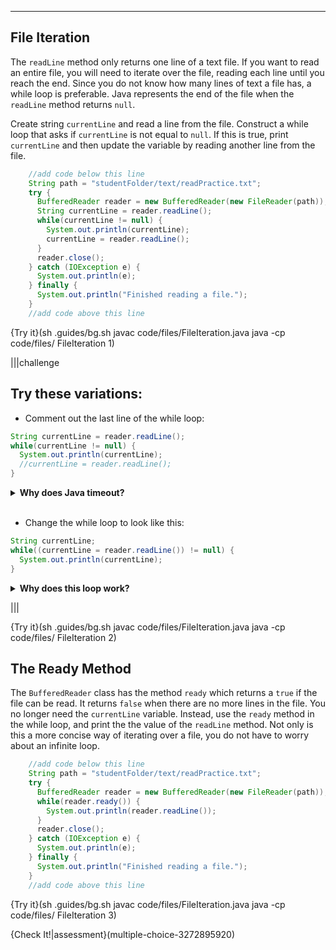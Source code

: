 ----------

## File Iteration

The `readLine` method only returns one line of a text file. If you want to read an entire file, you will need to iterate over the file, reading each line until you reach the end. Since you do not know how many lines of text a file has, a while loop is preferable. Java represents the end of the file when the `readLine` method returns `null`. 

Create string `currentLine` and read a line from the file. Construct a while loop that asks if `currentLine` is not equal to `null`. If this is true, print `currentLine` and then update the variable by reading another line from the file.

```java
    //add code below this line
    String path = "studentFolder/text/readPractice.txt";
    try {
      BufferedReader reader = new BufferedReader(new FileReader(path));
      String currentLine = reader.readLine();
      while(currentLine != null) {
        System.out.println(currentLine);
        currentLine = reader.readLine();
      }
      reader.close();
    } catch (IOException e) {
      System.out.println(e);
    } finally {
      System.out.println("Finished reading a file.");
    }
    //add code above this line 
```

{Try it}(sh .guides/bg.sh javac code/files/FileIteration.java java -cp code/files/ FileIteration 1)

|||challenge
## Try these variations:
* Comment out the last line of the while loop:
```java
String currentLine = reader.readLine();
while(currentLine != null) {
  System.out.println(currentLine);
  //currentLine = reader.readLine();
}
```

<details>
  <summary><strong>Why does Java timeout?</strong></summary>
  This is an infinite loop. The varaible <code>currentLine</code> represents the first line of the text file. If you do not read another line from the file, then <code>currentLine</code> will never be equal <code>null</code>.
</details><br>

* Change the while loop to look like this: 
```java
String currentLine;
while((currentLine = reader.readLine()) != null) {
  System.out.println(currentLine);
}
```

<details>
  <summary><strong>Why does this loop work?</strong></summary>
  The reading of the file takes place as the loop checks to see if <code>currentLine</code> is not equal to <code>null</code>. This means you do not need to read the file when you create <code>currentLine</code>, and you do not have to read again inside the loop. Structuring a while loop like this is more concise, but it is not as clear 
</details>

|||

{Try it}(sh .guides/bg.sh javac code/files/FileIteration.java java -cp code/files/ FileIteration 2)

## The Ready Method

The `BufferedReader` class has the method `ready` which returns a `true` if the file can be read. It returns `false` when there are no more lines in the file. You no longer need the `currentLine` variable. Instead, use the `ready` method in the while loop, and print the the value of the `readLine` method. Not only is this a more concise way of iterating over a file, you do not have to worry about an infinite loop. 

```java
    //add code below this line
    String path = "studentFolder/text/readPractice.txt";
    try {
      BufferedReader reader = new BufferedReader(new FileReader(path));
      while(reader.ready()) {
        System.out.println(reader.readLine());
      }
      reader.close();
    } catch (IOException e) {
      System.out.println(e);
    } finally {
      System.out.println("Finished reading a file.");
    }
    //add code above this line 
```

{Try it}(sh .guides/bg.sh javac code/files/FileIteration.java java -cp code/files/ FileIteration 3)

{Check It!|assessment}(multiple-choice-3272895920)
